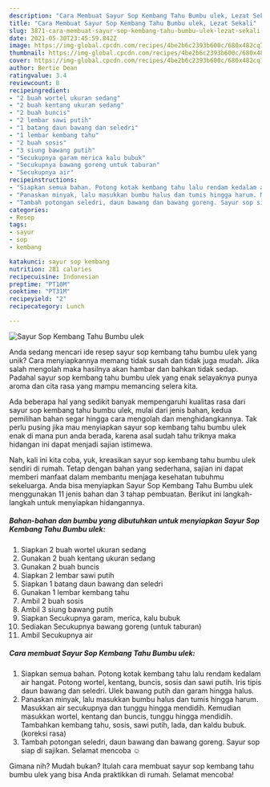 ```yaml
---
description: "Cara Membuat Sayur Sop Kembang Tahu Bumbu ulek, Lezat Sekali"
title: "Cara Membuat Sayur Sop Kembang Tahu Bumbu ulek, Lezat Sekali"
slug: 3871-cara-membuat-sayur-sop-kembang-tahu-bumbu-ulek-lezat-sekali
date: 2021-05-30T23:45:59.842Z
image: https://img-global.cpcdn.com/recipes/4be2b6c2393b600c/680x482cq70/sayur-sop-kembang-tahu-bumbu-ulek-foto-resep-utama.jpg
thumbnail: https://img-global.cpcdn.com/recipes/4be2b6c2393b600c/680x482cq70/sayur-sop-kembang-tahu-bumbu-ulek-foto-resep-utama.jpg
cover: https://img-global.cpcdn.com/recipes/4be2b6c2393b600c/680x482cq70/sayur-sop-kembang-tahu-bumbu-ulek-foto-resep-utama.jpg
author: Bertie Dean
ratingvalue: 3.4
reviewcount: 8
recipeingredient:
- "2 buah wortel ukuran sedang"
- "2 buah kentang ukuran sedang"
- "2 buah buncis"
- "2 lembar sawi putih"
- "1 batang daun bawang dan seledri"
- "1 lembar kembang tahu"
- "2 buah sosis"
- "3 siung bawang putih"
- "Secukupnya garam merica kalu bubuk"
- "Secukupnya bawang goreng untuk taburan"
- "Secukupnya air"
recipeinstructions:
- "Siapkan semua bahan. Potong kotak kembang tahu lalu rendam kedalam air hangat. Potong wortel, kentang, buncis, sosis dan sawi putih. Iris tipis daun bawang dan seledri. Ulek bawang putih dan garam hingga halus."
- "Panaskan minyak, lalu masukkan bumbu halus dan tumis hingga harum. Masukkan air secukupnya dan tunggu hingga mendidih. Kemudian masukkan wortel, kentang dan buncis, tunggu hingga mendidih. Tambahkan kembang tahu, sosis, sawi putih, lada, dan kaldu bubuk. (koreksi rasa)"
- "Tambah potongan seledri, daun bawang dan bawang goreng. Sayur sop siap di sajikan. Selamat mencoba ☺️"
categories:
- Resep
tags:
- sayur
- sop
- kembang

katakunci: sayur sop kembang 
nutrition: 281 calories
recipecuisine: Indonesian
preptime: "PT10M"
cooktime: "PT31M"
recipeyield: "2"
recipecategory: Lunch

---
```



![Sayur Sop Kembang Tahu Bumbu ulek](https://img-global.cpcdn.com/recipes/4be2b6c2393b600c/680x482cq70/sayur-sop-kembang-tahu-bumbu-ulek-foto-resep-utama.jpg)

Anda sedang mencari ide resep sayur sop kembang tahu bumbu ulek yang unik? Cara menyiapkannya memang tidak susah dan tidak juga mudah. Jika salah mengolah maka hasilnya akan hambar dan bahkan tidak sedap. Padahal sayur sop kembang tahu bumbu ulek yang enak selayaknya punya aroma dan cita rasa yang mampu memancing selera kita.



Ada beberapa hal yang sedikit banyak mempengaruhi kualitas rasa dari sayur sop kembang tahu bumbu ulek, mulai dari jenis bahan, kedua pemilihan bahan segar hingga cara mengolah dan menghidangkannya. Tak perlu pusing jika mau menyiapkan sayur sop kembang tahu bumbu ulek enak di mana pun anda berada, karena asal sudah tahu triknya maka hidangan ini dapat menjadi sajian istimewa.


Nah, kali ini kita coba, yuk, kreasikan sayur sop kembang tahu bumbu ulek sendiri di rumah. Tetap dengan bahan yang sederhana, sajian ini dapat memberi manfaat dalam membantu menjaga kesehatan tubuhmu sekeluarga. Anda bisa menyiapkan Sayur Sop Kembang Tahu Bumbu ulek menggunakan 11 jenis bahan dan 3 tahap pembuatan. Berikut ini langkah-langkah untuk menyiapkan hidangannya.

<!--inarticleads1-->

##### Bahan-bahan dan bumbu yang dibutuhkan untuk menyiapkan Sayur Sop Kembang Tahu Bumbu ulek:

1. Siapkan 2 buah wortel ukuran sedang
1. Gunakan 2 buah kentang ukuran sedang
1. Gunakan 2 buah buncis
1. Siapkan 2 lembar sawi putih
1. Siapkan 1 batang daun bawang dan seledri
1. Gunakan 1 lembar kembang tahu
1. Ambil 2 buah sosis
1. Ambil 3 siung bawang putih
1. Siapkan Secukupnya garam, merica, kalu bubuk
1. Sediakan Secukupnya bawang goreng (untuk taburan)
1. Ambil Secukupnya air




<!--inarticleads2-->

##### Cara membuat Sayur Sop Kembang Tahu Bumbu ulek:

1. Siapkan semua bahan. Potong kotak kembang tahu lalu rendam kedalam air hangat. Potong wortel, kentang, buncis, sosis dan sawi putih. Iris tipis daun bawang dan seledri. Ulek bawang putih dan garam hingga halus.
1. Panaskan minyak, lalu masukkan bumbu halus dan tumis hingga harum. Masukkan air secukupnya dan tunggu hingga mendidih. Kemudian masukkan wortel, kentang dan buncis, tunggu hingga mendidih. Tambahkan kembang tahu, sosis, sawi putih, lada, dan kaldu bubuk. (koreksi rasa)
1. Tambah potongan seledri, daun bawang dan bawang goreng. Sayur sop siap di sajikan. Selamat mencoba ☺️




Gimana nih? Mudah bukan? Itulah cara membuat sayur sop kembang tahu bumbu ulek yang bisa Anda praktikkan di rumah. Selamat mencoba!
